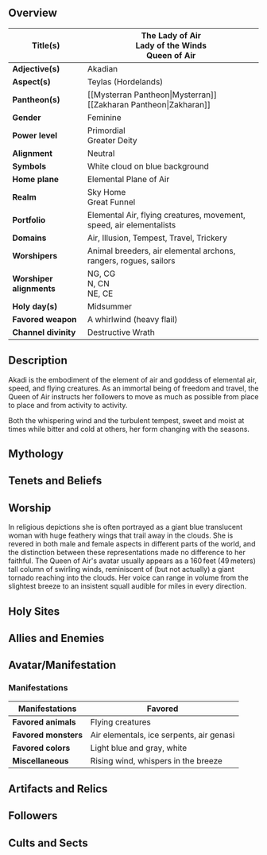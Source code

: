 ## Overview
| **Title(s)**             | The Lady of Air<br>Lady of the Winds<br>Queen of Air                 |
| ------------------------ | -------------------------------------------------------------------- |
| **Adjective(s)**         | Akadian                                                              |
| **Aspect(s)**            | Teylas (Hordelands)                                                  |
| **Pantheon(s)**          | [[Mysterran Pantheon\|Mysterran]]<br>[[Zakharan Pantheon\|Zakharan]] |
| **Gender**               | Feminine                                                             |
| **Power level**          | Primordial<br>Greater Deity                                          |
| **Alignment**            | Neutral                                                              |
| **Symbols**              | White cloud on blue background                                       |
| **Home plane**           | Elemental Plane of Air                                               |
| **Realm**                | Sky Home<br>Great Funnel                                             |
| **Portfolio**            | Elemental Air, flying creatures, movement, speed, air elementalists  |
| **Domains**              | Air, Illusion, Tempest, Travel, Trickery                             |
| **Worshipers**           | Animal breeders, air elemental archons, rangers, rogues, sailors     |
| **Worshiper alignments** | NG, CG<br>N, CN<br>NE, CE                                            |
| **Holy day(s)**          | Midsummer                                                            |
| **Favored weapon**       | A whirlwind (heavy flail)                                            |
| **Channel divinity**     | Destructive Wrath                                                    |
## Description
Akadi is the embodiment of the element of air and goddess of elemental air, speed, and flying creatures. As an immortal being of freedom and travel, the Queen of Air instructs her followers to move as much as possible from place to place and from activity to activity.

Both the whispering wind and the turbulent tempest, sweet and moist at times while bitter and cold at others, her form changing with the seasons.
## Mythology

## Tenets and Beliefs

## Worship
In religious depictions she is often portrayed as a giant blue translucent woman with huge feathery wings that trail away in the clouds. She is revered in both male and female aspects in different parts of the world, and the distinction between these representations made no difference to her faithful. The Queen of Air's avatar usually appears as a 160 feet (49 meters) tall column of swirling winds, reminiscent of (but not actually) a giant tornado reaching into the clouds. Her voice can range in volume from the slightest breeze to an insistent squall audible for miles in every direction.
## Holy Sites

## Allies and Enemies

## Avatar/Manifestation

### Manifestations
| Manifestations       | Favored                                  |
| -------------------- | ---------------------------------------- |
| **Favored animals**  | Flying creatures                         |
| **Favored monsters** | Air elementals, ice serpents, air genasi |
| **Favored colors**   | Light blue and gray, white               |
| **Miscellaneous**    | Rising wind, whispers in the breeze      |
## Artifacts and Relics

## Followers

## Cults and Sects
